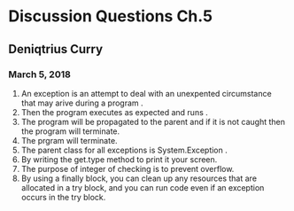 # Discussion Questions Ch.5
## Deniqtrius Curry
### March 5, 2018

1.  An exception is an attempt to deal with an unexpented circumstance that may arive during a program . 
1. Then the program executes as expected and runs . 
1. The program will be propagated to the parent and if it is not caught then the program will terminate.
1. The prgram will terminate.
1. The parent class for all exceptions is System.Exception .
1. By writing the get.type method to print it your screen.
1. The purpose of integer of checking is to prevent overflow.
1. By using a finally block, you can clean up any resources that are allocated in a try block, and you can run code even if an exception occurs in the try block.